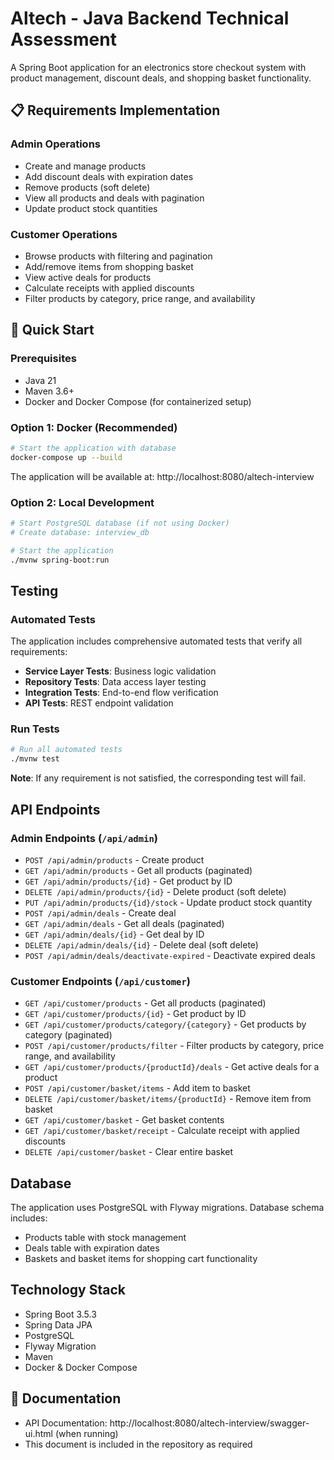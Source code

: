 # Altech - Java Backend Technical Assessment

A Spring Boot application for an electronics store checkout system with product management, discount deals, and shopping basket functionality.

## 📋 Requirements Implementation

### Admin Operations
- Create and manage products
- Add discount deals with expiration dates
- Remove products (soft delete)
- View all products and deals with pagination
- Update product stock quantities

### Customer Operations
- Browse products with filtering and pagination
- Add/remove items from shopping basket
- View active deals for products
- Calculate receipts with applied discounts
- Filter products by category, price range, and availability

## 🚀 Quick Start

### Prerequisites
- Java 21
- Maven 3.6+
- Docker and Docker Compose (for containerized setup)

### Option 1: Docker (Recommended)
```bash
# Start the application with database
docker-compose up --build
```

The application will be available at: http://localhost:8080/altech-interview

### Option 2: Local Development
```bash
# Start PostgreSQL database (if not using Docker)
# Create database: interview_db

# Start the application
./mvnw spring-boot:run
```

## Testing

### Automated Tests
The application includes comprehensive automated tests that verify all requirements:

- **Service Layer Tests**: Business logic validation
- **Repository Tests**: Data access layer testing
- **Integration Tests**: End-to-end flow verification
- **API Tests**: REST endpoint validation

### Run Tests
```bash
# Run all automated tests
./mvnw test
```

**Note**: If any requirement is not satisfied, the corresponding test will fail.

## API Endpoints

### Admin Endpoints (`/api/admin`)
- `POST /api/admin/products` - Create product
- `GET /api/admin/products` - Get all products (paginated)
- `GET /api/admin/products/{id}` - Get product by ID
- `DELETE /api/admin/products/{id}` - Delete product (soft delete)
- `PUT /api/admin/products/{id}/stock` - Update product stock quantity
- `POST /api/admin/deals` - Create deal
- `GET /api/admin/deals` - Get all deals (paginated)
- `GET /api/admin/deals/{id}` - Get deal by ID
- `DELETE /api/admin/deals/{id}` - Delete deal (soft delete)
- `POST /api/admin/deals/deactivate-expired` - Deactivate expired deals

### Customer Endpoints (`/api/customer`)
- `GET /api/customer/products` - Get all products (paginated)
- `GET /api/customer/products/{id}` - Get product by ID
- `GET /api/customer/products/category/{category}` - Get products by category (paginated)
- `POST /api/customer/products/filter` - Filter products by category, price range, and availability
- `GET /api/customer/products/{productId}/deals` - Get active deals for a product
- `POST /api/customer/basket/items` - Add item to basket
- `DELETE /api/customer/basket/items/{productId}` - Remove item from basket
- `GET /api/customer/basket` - Get basket contents
- `GET /api/customer/basket/receipt` - Calculate receipt with applied discounts
- `DELETE /api/customer/basket` - Clear entire basket

## Database

The application uses PostgreSQL with Flyway migrations. Database schema includes:
- Products table with stock management
- Deals table with expiration dates
- Baskets and basket items for shopping cart functionality

## Technology Stack

- Spring Boot 3.5.3
- Spring Data JPA
- PostgreSQL
- Flyway Migration
- Maven
- Docker & Docker Compose

## 📄 Documentation

- API Documentation: http://localhost:8080/altech-interview/swagger-ui.html (when running)
- This document is included in the repository as required 